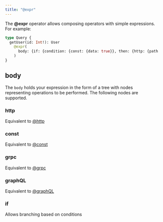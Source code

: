```yaml
---
title: "@expr"
---
```


The **@expr** operator allows composing operators with simple expressions. For example:

```graphql showLineNumbers
type Query {
  getUser(id: Int!): User
    @expr(
      body: {if: {condition: {const: {data: true}}, then: {http: {path: "/users/2"}}, else: {http: {path: "/users/1"}}}}
    )
}
```

## body

The `body` holds your expression in the form of a tree with nodes representing operations to be performed. The following nodes are supported.

### http

Equivalent to [@http](#http)

### const

Equivalent to [@const](#const)

### grpc

Equivalent to [@grpc](#grpc)

### graphQL

Equivalent to [@graphQL](#graphQL)

### if

Allows branching based on conditions
